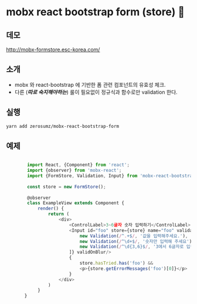 mobx react bootstrap form (store) :poop:
========================================


데모 
----

http://mobx-formstore.esc-korea.com/


소개
---

* mobx 와 react-bootstrap 에 기반한 폼 관련 컴포넌트의 유효성 체크.
* 다른 (_**따로 숙지해야하는**_) 룰이 필요없이 정규식과 함수로만 validation 한다.


실행
---

```bash
yarn add zerosumz/mobx-react-bootstrap-form
```


예제
---

```js

        import React, {Component} from 'react';
        import {observer} from 'mobx-react';
        import {FormStore, Validation, Input} from 'mobx-react-bootstrap-form';
        
        const store = new FormStore();
        
        @observer
        class ExampleView extends Component {
            render() {
                return (
                    <div>
                        <ControlLabel>3~6글자 숫자 입력하기</ControlLabel>
                        <Input id="foo" store={store} name="foo" validations={[
                            new Validation(/^.+$/, '값을 입력해주세요.'),
                            new Validation(/^\d+$/, '숫자만 입력해 주세요'),
                            new Validation(/^\d{3,6}$/, '3에서 6글자로 입력해주세요'),
                        ]} validOnBlur/>
                        {
                            store.hasTried.has('foo') &&
                            <p>{store.getErrorMessages('foo')[0]}</p>
                        }
                    </div>
                )
            }
       }

```




 